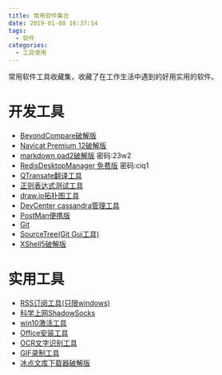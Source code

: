 ```yaml
---
title: 常用软件集合
date: 2019-01-08 16:37:14
tags:
  - 软件
categories: 
  - 工具使用
---
```

常用软件工具收藏集，收藏了在工作生活中遇到的好用实用的软件。<!-- more -->

# 开发工具

- [BeyondCompare破解版](https://www.lanzous.com/i2eptwh)
- [Navicat Premium 12破解版](https://www.lanzous.com/i2eptrc)
- [markdown pad2破解版](https://www.lanzous.com/b547205/) 密码:23w2
- [RedisDesktopManager 免费版](https://www.lanzous.com/b539472/) 密码:ciq1
- [QTransate翻译工具](https://www.lanzous.com/i2q4x3i)
- [正则表达式测试工具](https://www.lanzous.com/i2epu5g)
- [draw.io拓扑图工具](https://www.lanzous.com/i2epu2d)
- [DevCenter cassandra管理工具](https://www.lanzous.com/i2eptdi)
- [PostMan便携版](https://www.lanzous.com/i2en5xc)
- [Git](https://www.lanzous.com/i2q4xyj)
- [SourceTree(Git Gui工具)](https://www.lanzous.com/i2q4y1c)
- [XShell5破解版](https://www.lanzous.com/i2v3p2d)

# 实用工具
- [RSS订阅工具(只限windows)](https://www.lanzous.com/i2q4y6h)
- [科学上网ShadowSocks](https://www.lanzous.com/b539477)
- [win10激活工具](https://www.lanzous.com/i2saiib)
- [Office安装工具](https://www.lanzous.com/i2t3ukj)
- [OCR文字识别工具](https://www.lanzous.com/i2flrje)
- [GIF录制工具](https://www.lanzous.com/i2flr6b)
- [冰点文库下载器破解版](https://www.lanzous.com/i2fls4f)
